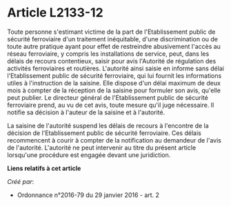 # Article L2133-12

Toute personne s'estimant victime de la part de l'Etablissement public de sécurité ferroviaire d'un traitement inéquitable,
d'une discrimination ou de toute autre pratique ayant pour effet de restreindre abusivement l'accès au réseau ferroviaire, y
compris les installations de service, peut, dans les délais de recours contentieux, saisir pour avis l'Autorité de régulation
des activités ferroviaires et routières. L'autorité ainsi saisie en informe sans délai l'Etablissement public de sécurité
ferroviaire, qui lui fournit les informations utiles à l'instruction de la saisine. Elle dispose d'un délai maximum de deux
mois à compter de la réception de la saisine pour formuler son avis, qu'elle peut publier. Le directeur général de
l'Etablissement public de sécurité ferroviaire prend, au vu de cet avis, toute mesure qu'il juge nécessaire. Il notifie sa
décision à l'auteur de la saisine et à l'autorité. 

La saisine de l'autorité suspend les délais de recours à l'encontre de la décision de l'Etablissement public de sécurité
ferroviaire. Ces délais recommencent à courir à compter de la notification au demandeur de l'avis de l'autorité. L'autorité
ne peut intervenir au titre du présent article lorsqu'une procédure est engagée devant une juridiction.

**Liens relatifs à cet article**

_Créé par_:

  - Ordonnance n°2016-79 du 29 janvier 2016 - art. 2
